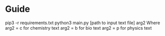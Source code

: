 # Guide
pip3 -r requirements.txt
python3 main.py [path to input text file] arg2
Where arg2 = c for chemistry text
      arg2 = b for bio text
      arg2 = p for physics text
